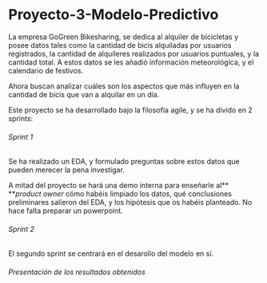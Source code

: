 # Proyecto-3-Modelo-Predictivo	

La empresa GoGreen Bikesharing, se dedica al alquiler de bicicletas y posee datos tales como la cantidad de bicis alquiladas por usuarios registrados, la cantidad de alquileres realizados por usuarios puntuales, y la cantidad total. A estos datos se les añadió información meteorológica, y el calendario de festivos.

Ahora buscan analizar cuáles son los aspectos que más influyen en la cantidad de bicis que van a alquilar en un día.

Este proyecto se ha desarrollado bajo la filosofía agile, y se ha divido en 2 sprints:

###### Sprint 1

Se ha realizado un EDA, y formulado preguntas sobre estos datos que pueden merecer la pena investigar.

A mitad del proyecto se hará una demo interna para enseñarle al** ***product owner* cómo habéis limpiado los datos, qué conclusiones preliminares salieron del EDA, y los hipótesis que os habéis planteado. No hace falta preparar un powerpoint.

###### Sprint 2

El segundo sprint se centrará en el desarollo del modelo en sí.

###### Presentación de los resultados obtenidos
